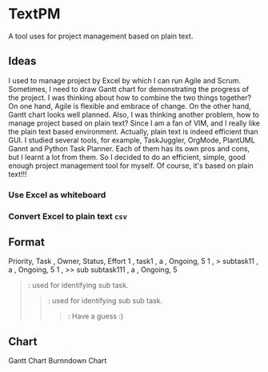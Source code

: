 # TextPM
A tool uses for project management based on plain text.

## Ideas
I used to manage project by Excel by which I can run Agile and Scrum.
Sometimes, I need to draw Gantt chart for demonstrating the progress of the project.
I was thinking about how to combine the two things together?
On one hand, Agile is flexible and embrace of change. On the other hand, Gantt chart looks well planned.
Also, I was thinking another problem, how to manage project based on plain text?
Since I am a fan of VIM, and I really like the plain text based environment.
Actually, plain text is indeed efficient than GUI.
I studied several tools, for example, TaskJuggler, OrgMode, PlantUML Gannt and Python Task Planner.
Each of them has its own pros and cons, but I learnt a lot from them.
So I decided to do an efficient, simple, good enough project management tool for myself.
Of course, it's based on plain text!!!

### Use Excel as whiteboard
### Convert Excel to plain text `csv`


## Format
Priority,  		      Task	, Owner,  Status,   	Effort
1       ,   task1 ,		       	a   ,  Ongoing,		5 
1       , > subtask11 ,		 	a   ,  Ongoing,		5 
1       , >> sub subtask111 ,		a   ,  Ongoing,		5 

>  : used for identifying sub task.
>> : used for identifying sub sub task.
>>>: Have a guess :)


## Chart
Gantt Chart 
Burnndown Chart

